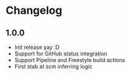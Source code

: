 # Changelog

## 1.0.0
* Init release yay :D
* Support for GitHub status integration
* Support Pipeline and Freestyle build actions
* First stab at scm inferring logic
